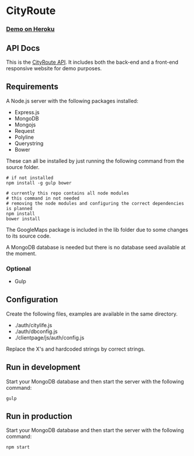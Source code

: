 CityRoute
=========

### [Demo on Heroku][1]

## API Docs

This is the [CityRoute API][2].
It includes both the back-end and a front-end responsive website for demo purposes.

## Requirements

A Node.js server with the following packages installed:

* Express.js
* MongoDB
* Mongojs
* Request
* Polyline
* Querystring
* Bower

These can all be installed by just running the following command from the source folder.

    # if not installed
    npm install -g gulp bower

    # currently this repo contains all node modules
    # this command in not needed
    # removing the node modules and configuring the correct dependencies is planned
    npm install
    bower install

The GoogleMaps package is included in the lib folder due to some changes to its source code.

A MongoDB database is needed but there is no database seed available at the moment.

### Optional

* Gulp

## Configuration

Create the following files, examples are available in the same directory.

* ./auth/citylife.js
* ./auth/dbconfig.js
* ./clientpage/js/auth/config.js

Replace the X's and hardcoded strings by correct strings.

## Run in development

Start your MongoDB database and then start the server with the following command:

    gulp

## Run in production

Start your MongoDB database and then start the server with the following command:

    npm start

  [1]: http://cityroute.herokuapp.com
  [2]: https://github.com/oSoc14/SoLoMIDEM_usecase_Cityroute/blob/develop/CityRoute%20API.md
